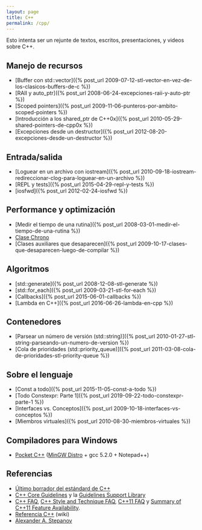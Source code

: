 ```yaml
---
layout: page
title: C++
permalink: /cpp/
---
```


Esto intenta ser un rejunte de textos, escritos, presentaciones, y
videos sobre C++.

## Manejo de recursos

* [Buffer con std::vector]({% post_url 2009-07-12-stl-vector-en-vez-de-los-clasicos-buffers-de-c %})
* [RAII y auto_ptr]({% post_url 2008-06-24-excepciones-raii-y-auto-ptr %})
* [Scoped pointers]({% post_url 2009-11-06-punteros-por-ambito-scoped-pointers %})
* [Introducción a los shared_ptr de C++0x]({% post_url 2010-05-29-shared-pointers-de-cpp0x %})
* [Excepciones desde un destructor]({% post_url 2012-08-20-excepciones-desde-un-destructor %})

## Entrada/salida

* [Loguear en un archivo con iostream]({% post_url 2010-09-18-iostream-redireccionar-clog-para-loguear-en-un-archivo %})
* [REPL y tests]({% post_url 2015-04-29-repl-y-tests %})
* [iosfwd]({% post_url 2012-02-24-iosfwd %})

## Performance y optimización

* [Medir el tiempo de una rutina]({% post_url 2008-03-01-medir-el-tiempo-de-una-rutina %})
* [Clase Chrono](https://github.com/dacap/cpp-utils/tree/master/chrono)
* [Clases auxiliares que desaparecen]({% post_url 2009-10-17-clases-que-desaparecen-luego-de-compilar %})

## Algoritmos

* [std::generate]({% post_url 2008-12-08-stl-generate %})
* [std::for_each]({% post_url 2009-03-21-stl-for-each %})
* [Callbacks]({% post_url 2015-06-01-callbacks %})
* [Lambda en C++]({% post_url 2016-06-26-lambda-en-cpp %})

## Contenedores

* [Parsear un número de versión (std::string)]({% post_url 2010-01-27-stl-string-parseando-un-numero-de-version %})
* [Cola de prioridades (std::priority_queue)]({% post_url 2011-03-08-cola-de-prioridades-stl-priority-queue %})

## Sobre el lenguaje

* [Const a todo]({% post_url 2015-11-05-const-a-todo %})
* [Todo Constexpr: Parte 1]({% post_url 2019-09-22-todo-constexpr-parte-1 %})
* [Interfaces vs. Conceptos]({% post_url 2009-10-18-interfaces-vs-conceptos %})
* [Miembros virtuales]({% post_url 2010-08-30-miembros-virtuales %})

## Compiladores para Windows

* [Pocket C++](https://github.com/dacap/pocketcpp/) ([MinGW Distro](http://nuwen.net/mingw.html) + gcc 5.2.0 + Notepad++)

## Referencias

* [Último borrador del estándard de C++](http://eel.is/c++draft/)
* [C++ Core Guidelines](http://isocpp.github.io/CppCoreGuidelines/CppCoreGuidelines) y la [Guidelines Support Library](https://github.com/Microsoft/GSL)
* [C++ FAQ](http://isocpp.org/faq),
  [C++ Style and Technique FAQ](http://www.stroustrup.com/bs_faq2.html),
  [C++11 FAQ](http://www.stroustrup.com/C++11FAQ.html) y
  [Summary of C++11 Feature Availability](http://www.aristeia.com/C++11/C++11FeatureAvailability.htm).
* [Referencia C++](http://es.cppreference.com/w/cpp) (wiki)
* [Alexander A. Stepanov](http://www.stepanovpapers.com/)
